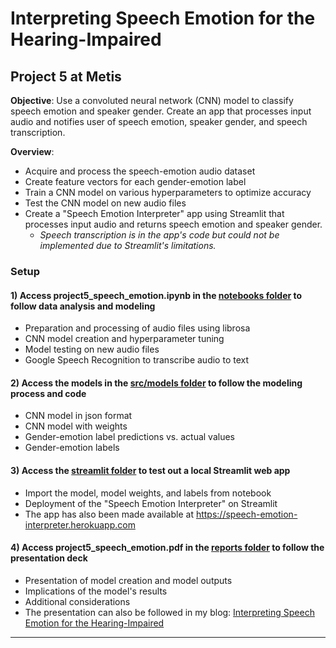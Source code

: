 # Interpreting Speech Emotion for the Hearing-Impaired

## Project 5 at Metis

**Objective**: Use a convoluted neural network (CNN) model to classify speech emotion and speaker gender. Create an app that processes input audio and notifies user of speech emotion, speaker gender, and speech transcription.

**Overview**:

- Acquire and process the speech-emotion audio dataset
- Create feature vectors for each gender-emotion label
- Train a CNN model on various hyperparameters to optimize accuracy
- Test the CNN model on new audio files
- Create a "Speech Emotion Interpreter" app using Streamlit that processes input audio and returns speech emotion and speaker gender.
  - _Speech transcription is in the app's code but could not be implemented due to Streamlit's limitations._

### Setup

#### 1) Access project5_speech_emotion.ipynb in the <a href="https://github.com/eunchanity/davids_repo/tree/master/projects/project5_speech_emotion/notebooks" target="_blank">notebooks folder</a> to follow data analysis and modeling

- Preparation and processing of audio files using librosa
- CNN model creation and hyperparameter tuning
- Model testing on new audio files
- Google Speech Recognition to transcribe audio to text

#### 2) Access the models in the <a href="https://github.com/eunchanity/davids_repo/tree/master/projects/project5_speech_emotion/src/models" target="_blank">src/models folder</a> to follow the modeling process and code

- CNN model in json format
- CNN model with weights
- Gender-emotion label predictions vs. actual values
- Gender-emotion labels

#### 3) Access the <a href="https://github.com/eunchanity/davids_repo/tree/master/projects/project5_speech_emotion/streamlit" target="_blank">streamlit folder</a> to test out a local Streamlit web app

- Import the model, model weights, and labels from notebook
- Deployment of the "Speech Emotion Interpreter" on Streamlit
- The app has also been made available at <a href="https://speech-emotion-interpreter.herokuapp.com" target="_blank">https://speech-emotion-interpreter.herokuapp.com</a>

#### 4) Access project5_speech_emotion.pdf in the <a href="https://github.com/eunchanity/davids_repo/tree/master/projects/project5_speech_emotion/reports" target="_blank">reports folder</a> to follow the presentation deck

- Presentation of model creation and model outputs
- Implications of the model's results
- Additional considerations
- The presentation can also be followed in my blog: <a href="https://eunchanity.github.io/speech-emotion/" target="_blank">Interpreting Speech Emotion for the Hearing-Impaired</a><br/>

---
